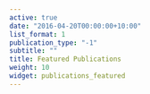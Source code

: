 ```yaml
---
active: true
date: "2016-04-20T00:00:00+10:00"
list_format: 1
publication_type: "-1"
subtitle: ""
title: Featured Publications
weight: 10
widget: publications_featured
---
```


